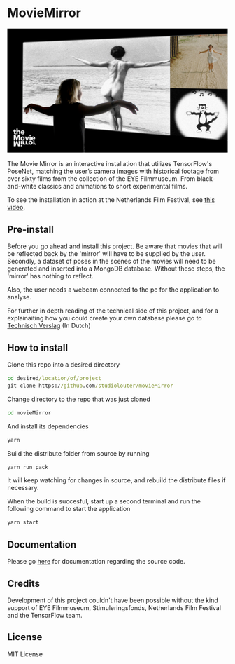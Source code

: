 # MovieMirror
![logo](/docs/assets/images/TheMovieMirror-1920logo.jpg?raw=true "Logo of The Movie Mirror project where a woman is standing in front of a projected image where her pose is mimicked in different scenes.") 

The Movie Mirror is an interactive installation that utilizes TensorFlow's PoseNet, matching the user’s camera images with historical footage from over sixty films from the collection of the EYE Filmmuseum. From black-and-white classics and animations to short experimental films.

To see the installation in action at the Netherlands Film Festival, see [this video](https://vimeo.com/297292021).


## Pre-install
Before you go ahead and install this project. Be aware that movies that will be reflected back by the 'mirror' will have to be supplied by the user. Secondly, a dataset of poses in the scenes of the movies will need to be generated and inserted into a MongoDB database. Without these steps, the 'mirror' has nothing to reflect.

Also, the user needs a webcam connected to the pc for the application to analyse.

For further in depth reading of the technical side of this project, and for a explainaiting how you could create your own database please go to [Technisch Verslag](docs/technisch_verslag.md) (In Dutch)

## How to install

Clone this repo into a desired directory
```cmd
cd desired/location/of/project
git clone https://github.com/studiolouter/movieMirror
```

Change directory to the repo that was just cloned
```cmd
cd movieMirror
```

And install its dependencies
```cmd
yarn
```

Build the distribute folder from source by running
```cmd
yarn run pack
```

It will keep watching for changes in source, and rebuild the distribute files if necessary.

When the build is succesful, start up a second terminal and run the following command to start the application
```cmd
yarn start
```

## Documentation
Please go [here](https://studiolouter.github.io/movieMirror/) for documentation regarding the source code.

## Credits
Development of this project couldn't have been possible without the kind support of EYE Filmmuseum, Stimuleringsfonds, Netherlands Film Festival and the TensorFlow team.

## License
MIT License

